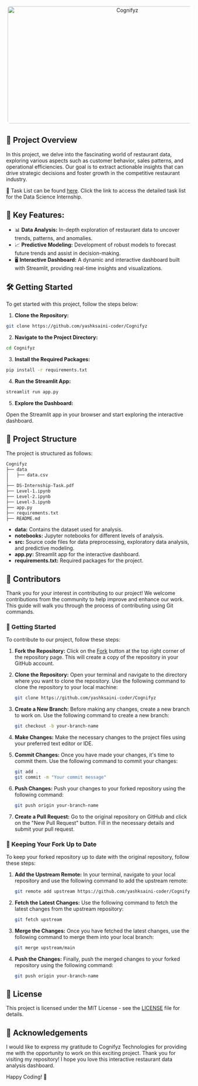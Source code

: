 <div align="center">
    <a href="https://github.com/yashksaini-coder/Cognifyz"><img align="center" src="https://socialify.git.ci/yashksaini-coder/Cognifyz/image?forks=1&issues=1&name=1&owner=1&pattern=Circuit%20Board&pulls=1&stargazers=1&theme=Auto" alt="Cognifyz" width="640" height="320" style="border: 4px solid #fff; border-radius: 10px;" /></a>
</div>

## 🚀 Project Overview

In this project, we delve into the fascinating world of restaurant data, exploring various aspects such as customer behavior, sales patterns, and operational efficiencies. Our goal is to extract actionable insights that can drive strategic decisions and foster growth in the competitive restaurant industry.

📄 Task List can be found [here](DS-Internship-Task.pdf). Click the link to access the detailed task list for the Data Science Internship.

## 🔑 Key Features:

- 📊 **Data Analysis:** In-depth exploration of restaurant data to uncover trends, patterns, and anomalies.
- 📈 **Predictive Modeling:** Development of robust models to forecast future trends and assist in decision-making.
- 🖥️ **Interactive Dashboard:** A dynamic and interactive dashboard built with Streamlit, providing real-time insights and visualizations.

## 🛠️ Getting Started

To get started with this project, follow the steps below:

1. **Clone the Repository:**

```bash
git clone https://github.com/yashksaini-coder/Cognifyz
```

2. **Navigate to the Project Directory:**

```bash
cd Cognifyz
```

3. **Install the Required Packages:**

```bash
pip install -r requirements.txt
```

4. **Run the Streamlit App:**

```bash
streamlit run app.py
```

5. **Explore the Dashboard:**

Open the Streamlit app in your browser and start exploring the interactive dashboard.

## 📁 Project Structure

The project is structured as follows:

```bash
Cognifyz
├── data
│   ├── data.csv
│
├── DS-Internship-Task.pdf
├── Level-1.ipynb
├── Level-2.ipynb
├── Level-3.ipynb 
├── app.py  
├── requirements.txt
├── README.md
```

- **data:** Contains the dataset used for analysis.
- **notebooks:** Jupyter notebooks for different levels of analysis.
- **src:** Source code files for data preprocessing, exploratory data analysis, and predictive modeling.
- **app.py:** Streamlit app for the interactive dashboard.
- **requirements.txt:** Required packages for the project.

## 🤝 Contributors

Thank you for your interest in contributing to our project! We welcome contributions from the community to help improve and enhance our work. This guide will walk you through the process of contributing using Git commands.

### 🌟 Getting Started

To contribute to our project, follow these steps:

1. **Fork the Repository:** Click on the [Fork](https://github.com/yashksaini-coder/Cognifyz/fork) button at the top right corner of the repository page. This will create a copy of the repository in your GitHub account.

2. **Clone the Repository:** Open your terminal and navigate to the directory where you want to clone the repository. Use the following command to clone the repository to your local machine:

    ```bash
    git clone https://github.com/yashksaini-coder/Cognifyz
    ```

3. **Create a New Branch:** Before making any changes, create a new branch to work on. Use the following command to create a new branch:

    ```bash
    git checkout -b your-branch-name
    ```

4. **Make Changes:** Make the necessary changes to the project files using your preferred text editor or IDE.

5. **Commit Changes:** Once you have made your changes, it's time to commit them. Use the following command to commit your changes:

    ```bash
    git add .
    git commit -m "Your commit message"
    ```

6. **Push Changes:** Push your changes to your forked repository using the following command:

    ```bash
    git push origin your-branch-name
    ```

7. **Create a Pull Request:** Go to the original repository on GitHub and click on the "New Pull Request" button. Fill in the necessary details and submit your pull request.

### 🔄 Keeping Your Fork Up to Date

To keep your forked repository up to date with the original repository, follow these steps:

1. **Add the Upstream Remote:** In your terminal, navigate to your local repository and use the following command to add the upstream remote:

    ```bash
    git remote add upstream https://github.com/yashksaini-coder/Cognifyz.git
    ```

2. **Fetch the Latest Changes:** Use the following command to fetch the latest changes from the upstream repository:

    ```bash
    git fetch upstream
    ```

3. **Merge the Changes:** Once you have fetched the latest changes, use the following command to merge them into your local branch:

    ```bash
    git merge upstream/main
    ```

4. **Push the Changes:** Finally, push the merged changes to your forked repository using the following command:

    ```bash
    git push origin your-branch-name
    ```

## 📜 License

This project is licensed under the MIT License - see the [LICENSE](LICENSE) file for details.

## 🙏 Acknowledgements

I would like to express my gratitude to Cognifyz Technologies for providing me with the opportunity to work on this exciting project. Thank you for visiting my repository! I hope you love this interactive restaurant data analysis dashboard.

Happy Coding! 🎉